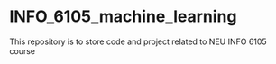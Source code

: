 # INFO_6105_machine_learning
This repository is to store code and project related to NEU INFO 6105 course
